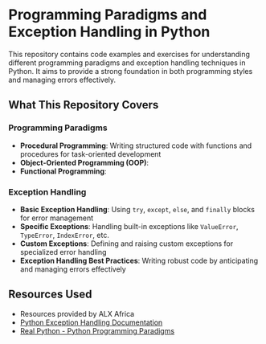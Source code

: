 # Programming Paradigms and Exception Handling in Python
This repository contains code examples and exercises for understanding different programming paradigms and exception handling techniques in Python. It aims to provide a strong foundation in both programming styles and managing errors effectively.

## What This Repository Covers

### Programming Paradigms
- **Procedural Programming**: Writing structured code with functions and procedures for task-oriented development
- **Object-Oriented Programming (OOP)**:
- **Functional Programming**:

### Exception Handling
- **Basic Exception Handling**: Using `try`, `except`, `else`, and `finally` blocks for error management
- **Specific Exceptions**: Handling built-in exceptions like `ValueError`, `TypeError`, `IndexError`, etc.
- **Custom Exceptions**: Defining and raising custom exceptions for specialized error handling
- **Exception Handling Best Practices**: Writing robust code by anticipating and managing errors effectively

## Resources Used

- Resources provided by ALX Africa
- [Python Exception Handling Documentation](https://docs.python.org/3/tutorial/errors.html)
- [Real Python - Python Programming Paradigms](https://realpython.com/python-programming-paradigms/)
